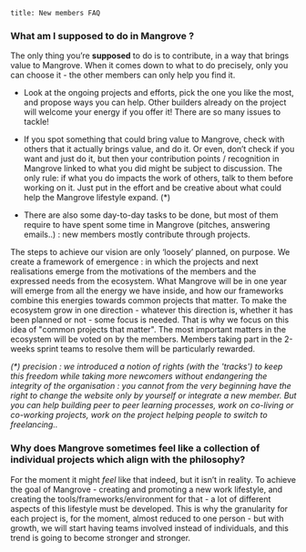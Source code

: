 ```
title: New members FAQ
```

### What am I supposed to do in Mangrove ?

The only thing you’re **supposed** to do is to contribute, in a way that brings value to Mangrove. When it comes down to what to do precisely, only you can choose it - the other members can only help you find it.

* Look at the ongoing projects and efforts, pick the one you like the most, and propose ways you can help. Other builders already on the project will welcome your energy if you offer it! There are so many issues to tackle!

* If you spot something that could bring value to Mangrove, check with others that it actually brings value, and do it. Or even, don’t check if you want and just do it, but then your contribution points / recognition in Mangrove linked to what you did might be subject to discussion. The only rule: if what you do impacts the work of others, talk to them before working on it. Just put in the effort and be creative about what could help the Mangrove lifestyle expand. \(\*\)

* There are also some day-to-day tasks to be done, but most of them require to have spent some time in Mangrove \(pitches, answering emails..\) : new members mostly contribute through projects.

The steps to achieve our vision are only ‘loosely’ planned, on purpose. We create a framework of emergence : in which the projects and next realisations emerge from the motivations of the members and the expressed needs from the ecosystem. What Mangrove will be in one year will emerge from all the energy we have inside, and how our frameworks combine this energies towards common projects that matter. To make the ecosystem grow in one direction - whatever this direction is, whether it has been planned or not - some focus is needed. That is why we focus on this idea of "common projects that matter". The most important matters in the ecosystem will be voted on by the members. Members taking part in the 2-weeks sprint teams to resolve them will be particularly rewarded.

_\(\*\) precision : we introduced a notion of rights \(with the 'tracks'\) to keep this freedom while taking more newcomers without endangering the integrity of the organisation : you cannot from the very beginning have the right to change the website only by yourself or integrate a new member. But you can help building peer to peer learning processes, work on co-living or co-working projects, work on the project helping people to switch to freelancing.._

### Why does Mangrove sometimes feel like a collection of individual projects which align with the philosophy?

For the moment it might _feel_ like that indeed, but it isn’t in reality. To achieve the goal of Mangrove - creating and promoting a new work lifestyle, and creating the tools/frameworks/environment for that - a lot of different aspects of this lifestyle must be developed. This is why the granularity for each project is, for the moment, almost reduced to one person - but with growth, we will start having teams involved instead of individuals, and this trend is going to become stronger and stronger.
